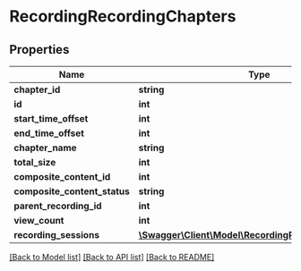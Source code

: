 # RecordingRecordingChapters

## Properties
Name | Type | Description | Notes
------------ | ------------- | ------------- | -------------
**chapter_id** | **string** |  | [optional] 
**id** | **int** |  | [optional] 
**start_time_offset** | **int** |  | [optional] 
**end_time_offset** | **int** |  | [optional] 
**chapter_name** | **string** |  | [optional] 
**total_size** | **int** |  | [optional] 
**composite_content_id** | **int** |  | [optional] 
**composite_content_status** | **string** |  | [optional] 
**parent_recording_id** | **int** |  | [optional] 
**view_count** | **int** |  | [optional] 
**recording_sessions** | [**\Swagger\Client\Model\RecordingRecordingSessions[]**](RecordingRecordingSessions.md) |  | [optional] 

[[Back to Model list]](../README.md#documentation-for-models) [[Back to API list]](../README.md#documentation-for-api-endpoints) [[Back to README]](../README.md)


